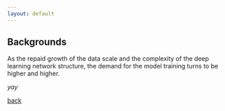 ```yaml
---
layout: default
---
```


## Backgrounds
As the repaid growth of the data scale and the complexity of the deep learning network structure, the demand for the model training turns to be higher and higher.


_yay_

[back](./)
